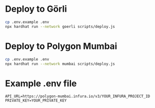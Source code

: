 # Deploy to Görli

```bash
cp .env.example .env
npx hardhat run --network goerli scripts/deploy.js
```

# Deploy to Polygon Mumbai

```bash
cp .env.example .env
npx hardhat run --network mumbai scripts/deploy.js
```

# Example .env file

```text
API_URL=https://polygon-mumbai.infura.io/v3/YOUR_INFURA_PROJECT_ID
PRIVATE_KEY=YOUR_PRIVATE_KEY
```
